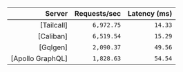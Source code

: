 <!-- PERFORMANCE_RESULTS_START -->

| Server | Requests/sec | Latency (ms) |
|--------:|--------------:|--------------:|
| [Tailcall] | `6,972.75` | `14.33` |
| [Caliban] | `6,519.54` | `15.29` |
| [Gqlgen] | `2,090.37` | `49.56` |
| [Apollo GraphQL] | `1,828.63` | `54.54` |

<!-- PERFORMANCE_RESULTS_END -->
